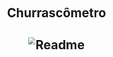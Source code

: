 
<h1 align="center">Churrascômetro</h1>

<h1 align="center">
<img alt="Readme" title="Readme" src="./Churrascometro/github/gif-barbecue.gif">
</h1>